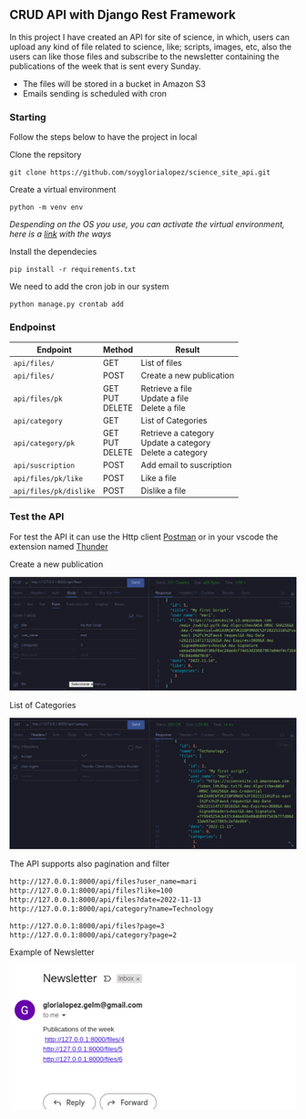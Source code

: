 ## CRUD API with Django Rest Framework

In this project I have created an API for site of science, in which, users can upload any kind of file related to science, like; scripts, images, etc, also the users can like those files and subscribe to the newsletter containing the publications of the week that is sent every Sunday.

* The files will be stored in a bucket in Amazon S3
* Emails sending is scheduled with cron

### Starting

Follow the steps below to have the project in local

Clone the repsitory 

```
git clone https://github.com/soyglorialopez/science_site_api.git
```

Create a virtual environment

```
python -m venv env
```

_Despending on the OS you use, you can activate the virtual environment, here is a [link](https://docs.python.org/3/library/venv.html) with the ways_

Install the dependecies

```
pip install -r requirements.txt
```

We need to add the cron job in our system

```
python manage.py crontab add
```

### Endpoinst

| Endpoint                 | Method                   | Result                                                            |
| ------------------------ | ------------------------ | ----------------------------------------------------------------- |
| `api/files/`           | GET                      | List of files                                                     |
| `api/files/`           | POST                     | Create a new publication                                          |
| `api/files/pk`         | GET<br />PUT<br />DELETE | Retrieve a file<br />Update a file<br />Delete a file          |
| `api/category`         | GET                      | List of Categories                                                |
| `api/category/pk`      | GET<br />PUT<br />DELETE | Retrieve a category<br />Update a category<br />Delete a category |
| `api/suscription`      | POST                     | Add email to suscription                                         |
| `api/files/pk/like`    | POST                     | Like a file                                                       |
| `api/files/pk/dislike` | POST                     | Dislike a file                                                    |

### Test the API

For test the API it can use the Http client [Postman](https://www.postman.com/)  or in your vscode the extension named [Thunder](https://www.thunderclient.com/)

Create a new publication

![1668447156148](image/README/1668447156148.png)

List of Categories

![1668447510538](image/README/1668447510538.png)

The API supports also pagination and filter

```
http://127.0.0.1:8000/api/files?user_name=mari
http://127.0.0.1:8000/api/files?like=100
http://127.0.0.1:8000/api/files?date=2022-11-13
http://127.0.0.1:8000/api/category?name=Technology

```

```
http://127.0.0.1:8000/api/files?page=3
http://127.0.0.1:8000/api/category?page=2
```

Example of Newsletter

![1668448691842](image/README/1668448691842.png)
